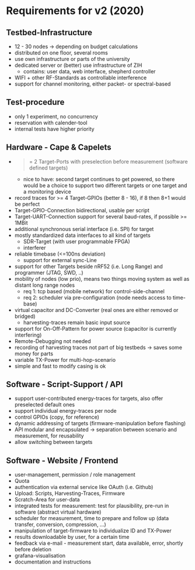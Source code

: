# Requirements for v2 (2020)

## Testbed-Infrastructure

- 12 - 30 nodes -> depending on budget calculations
- distributed on one floor, several rooms
- use own infrastructure or parts of the university
- dedicated server or (better) use infrastructure of ZIH
   - contains: user data, web interface, shepherd controller
- WIFI + other RF-Standards as controllable interference
- support for channel monitoring, either packet- or spectral-based

## Test-procedure

- only 1 experiment, no concurrency
- reservation with calender-tool
- internal tests have higher priority

## Hardware - Cape & Capelets

- >= 2 Target-Ports with preselection before measurement (software defined targets)
    - nice to have: second target continues to get powered, so there would be a choice to support two different targets or one target and a monitoring device
- record traces for >= 4 Target-GPIOs (better 8 - 16), if 8 then 8+1 would be perfect
- Target-GPIO-Connection bidirectional, usable per script
- Target-UART-Connection support for several baud-rates, if possible >= 1MBit
- additional synchronous serial interface (i.e. SPI) for target
- mostly standardized data interfaces to all kind of targets
    - SDR-Target (with user programmable FPGA)
    - interferer
- reliable timebase (<=100ns deviation)
   - support for external sync-Line
- support for other Targets beside nRF52 (i.e. Long Range) and programmer (JTAG, SWD, ..)
- mobility of nodes (low prio), means two things moving system as well as distant long range nodes
    - req 1: tcp based (mobile network) for control-side-channel
    - req 2: scheduler via pre-configuration (node needs access to time-base)
- virtual capacitor and DC-Converter (real ones are either removed or bridged)
   - harvesting-traces remain basic input source
- support for On-Off-Pattern for power source (capacitor is currently interfering)
- Remote-Debugging not needed
- recording of harvesting traces not part of big testbeds → saves some money for parts
- variable TX-Power for multi-hop-scenario
- simple and fast to modify casing is ok

## Software - Script-Support / API

- support user-contributed energy-traces for targets, also offer preselected default ones
- support individual energy-traces per node
- control GPIOs (copy, for reference)
- dynamic addressing of targets (firmware-manipulation before flashing)
- API modular and encapsulated -> separation between scenario and measurement, for reusability
- allow switching between targets

## Software - Website / Frontend

- user-management, permission / role management
- Quota
- authentication via external service like OAuth (i.e. Github)
- Upload: Scripts, Harvesting-Traces, Firmware
- Scratch-Area for user-data
- integrated tests for measurement: test for plausibility, pre-run in software (abstract virtual hardware)
- scheduler for measurement, time to prepare and follow up (data transfer, conversion, compression, ...)
- manipulation of target-firmware to individualize ID and TX-Power
- results downloadable by user, for a certain time
- feedback via e-mail - measurement start, data available, error, shortly before deletion
- grafana-visualisation
- documentation and instructions
